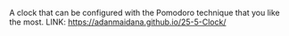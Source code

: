A clock that can be configured with the Pomodoro technique that you like the most.
LINK: https://adanmaidana.github.io/25-5-Clock/
